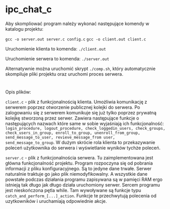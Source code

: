 
# ipc_chat_c

  

Aby skompliować program należy wykonać następujące komendy w katalogu projektu:

`gcc -o server.out server.c config.c`
`gcc -o client.out client.c`

Uruchomienie klienta to komenda: `./client.out`

Uruchomienie serwera to komenda: `./server.out`

  

Alternatywnie można uruchomić skrypt `./comp.sh`, który automatycznie skompiluje pliki projektu oraz uruchomi proces serwera.
#

Opis plików:

`client.c` - plik z funkcjonalnością klienta. Umożliwia komunikację z serwerem poprzez otworzenie publicznej kolejki do serwera. Po zalogowaniu się z serwerem komunikuje się już tylko poprzez prywatną kolejkę stworzoną przez serwer. Zawiera następujące funkcje o następujących nazwach które same w sobie wyjaśniają ich funkcjonalność: `login_procedure, logout_procedure, check_loggedin_users, check_groups, check_users_in_group, enroll_to_group, unenroll_from_group, send_message_to_user, revieve_message_from user, send_message_to_group`. W dużym skrócie rola klienta to przekazywanie poleceń użytkownika do serwera i wyświetlanie wyników tychże poleceń.

  

`server.c` - plik z funkcjonalnościa serwera. Tu zaimplementowana jest główna funkcjonalność projektu. Program rozpoczyna się od pobrania informacji z pliku konfiguracyjnego. Są to jedyne dane trwałe. Serwer naturalnie traktuje go jako plik niemodyfikowalny. A wszystkie dane powstałe podczas działania programu zapisywana są w pamięci RAM ergo istnieją tak długo jak długo działa uruchomiony serwer. Sercem programu jest nieskończona pętla while. Tam wywoływane są funkcje typu `catch_and_perform_[...]_action`. Funkcje te przechwytują polecenia od uzytkowników i uruchamiają odpowiednie akcje.
#